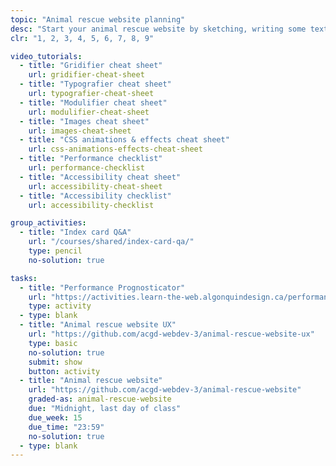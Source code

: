 ```yaml
---
topic: "Animal rescue website planning"
desc: "Start your animal rescue website by sketching, writing some text & starting to code."
clr: "1, 2, 3, 4, 5, 6, 7, 8, 9"

video_tutorials:
  - title: "Gridifier cheat sheet"
    url: gridifier-cheat-sheet
  - title: "Typografier cheat sheet"
    url: typografier-cheat-sheet
  - title: "Modulifier cheat sheet"
    url: modulifier-cheat-sheet
  - title: "Images cheat sheet"
    url: images-cheat-sheet
  - title: "CSS animations & effects cheat sheet"
    url: css-animations-effects-cheat-sheet
  - title: "Performance checklist"
    url: performance-checklist
  - title: "Accessibility cheat sheet"
    url: accessibility-cheat-sheet
  - title: "Accessibility checklist"
    url: accessibility-checklist

group_activities:
  - title: "Index card Q&A"
    url: "/courses/shared/index-card-qa/"
    type: pencil
    no-solution: true

tasks:
  - title: "Performance Prognosticator"
    url: "https://activities.learn-the-web.algonquindesign.ca/performance-prognosticator/"
    type: activity
  - type: blank
  - title: "Animal rescue website UX"
    url: "https://github.com/acgd-webdev-3/animal-rescue-website-ux"
    type: basic
    no-solution: true
    submit: show
    button: activity
  - title: "Animal rescue website"
    url: "https://github.com/acgd-webdev-3/animal-rescue-website"
    graded-as: animal-rescue-website
    due: "Midnight, last day of class"
    due_week: 15
    due_time: "23:59"
    no-solution: true
  - type: blank
---
```

